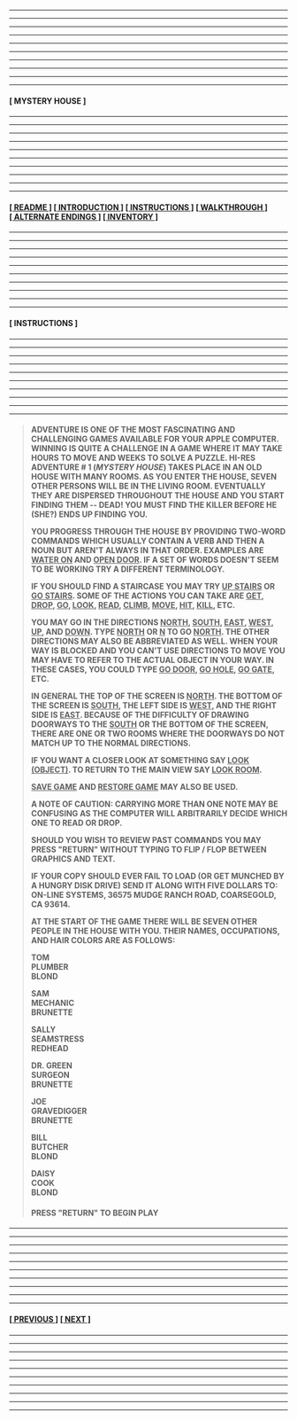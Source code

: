 
---
---
---
---
---
---
---
---
---
---
  
####

**[&nbsp;MYSTERY HOUSE&nbsp;]**

####

---
---
---
---
---
---
---
---
---
---

####

**[[&nbsp;README&nbsp;]](/readme.md) [[&nbsp;INTRODUCTION&nbsp;]](/introduction.md) [[&nbsp;INSTRUCTIONS&nbsp;]](#instructions) [[&nbsp;WALKTHROUGH&nbsp;]](/walkthrough.md) [[&nbsp;ALTERNATE ENDINGS&nbsp;]](/alternateendings.md) [[&nbsp;INVENTORY&nbsp;]](/inventory.md)**

####

---
---
---
---
---
---
---
---
---
---

####

**<a name="instructions">[&nbsp;INSTRUCTIONS&nbsp;]</a>**

####

---
---
---
---
---
---
---
---
---
---

####

>**ADVENTURE IS ONE OF THE MOST FASCINATING AND CHALLENGING GAMES AVAILABLE FOR YOUR APPLE COMPUTER. WINNING IS QUITE A CHALLENGE IN A GAME WHERE IT MAY TAKE HOURS TO MOVE AND WEEKS TO SOLVE A PUZZLE. HI-RES ADVENTURE # 1 (*MYSTERY HOUSE*) TAKES PLACE IN AN OLD HOUSE WITH MANY ROOMS. AS YOU ENTER THE HOUSE, SEVEN OTHER PERSONS WILL BE IN THE LIVING ROOM. EVENTUALLY THEY ARE DISPERSED THROUGHOUT THE HOUSE AND YOU START FINDING THEM -- DEAD! YOU MUST FIND THE KILLER BEFORE HE (SHE?) ENDS UP FINDING YOU.**  
> 
>**YOU PROGRESS THROUGH THE HOUSE BY PROVIDING TWO-WORD COMMANDS WHICH USUALLY CONTAIN A VERB AND THEN A NOUN BUT AREN'T ALWAYS IN THAT ORDER. EXAMPLES ARE <ins>WATER ON</ins> AND <ins>OPEN DOOR</ins>. IF A SET OF WORDS DOESN'T SEEM TO BE WORKING TRY A DIFFERENT TERMINOLOGY.**  
> 
>**IF YOU SHOULD FIND A STAIRCASE YOU MAY TRY <ins>UP STAIRS</ins> OR <ins>GO STAIRS</ins>. SOME OF THE ACTIONS YOU CAN TAKE ARE <ins>GET</ins>, <ins>DROP</ins>, <ins>GO</ins>, <ins>LOOK</ins>, <ins>READ</ins>, <ins>CLIMB</ins>, <ins>MOVE</ins>, <ins>HIT</ins>, <ins>KILL</ins>, ETC.**  
>
>**YOU MAY GO IN THE DIRECTIONS <ins>NORTH</ins>, <ins>SOUTH</ins>, <ins>EAST</ins>, <ins>WEST</ins>, <ins>UP</ins>, AND <ins>DOWN</ins>. TYPE <ins>NORTH</ins> OR <ins>N</ins> TO GO <ins>NORTH</ins>. THE OTHER DIRECTIONS MAY ALSO BE ABBREVIATED AS WELL. WHEN YOUR WAY IS BLOCKED AND YOU CAN'T USE DIRECTIONS TO MOVE YOU MAY HAVE TO REFER TO THE ACTUAL OBJECT IN YOUR WAY. IN THESE CASES, YOU COULD TYPE <ins>GO DOOR</ins>, <ins>GO HOLE</ins>, <ins>GO GATE</ins>, ETC.**  
>
>**IN GENERAL THE TOP OF THE SCREEN IS <ins>NORTH</ins>. THE BOTTOM OF THE SCREEN IS <ins>SOUTH</ins>, THE LEFT SIDE IS <ins>WEST</ins>, AND THE RIGHT SIDE IS <ins>EAST</ins>. BECAUSE OF THE DIFFICULTY OF DRAWING DOORWAYS TO THE <ins>SOUTH</ins> OR THE BOTTOM OF THE SCREEN, THERE ARE ONE OR TWO ROOMS WHERE THE DOORWAYS DO NOT MATCH UP TO THE NORMAL DIRECTIONS.**  
>
>**IF YOU WANT A CLOSER LOOK AT SOMETHING SAY <ins>LOOK (OBJECT)</ins>. TO RETURN TO THE MAIN VIEW SAY <ins>LOOK ROOM</ins>.**  
>
>**<ins>SAVE GAME</ins> AND <ins>RESTORE GAME</ins> MAY ALSO BE USED.**  
>
>**A NOTE OF CAUTION: CARRYING MORE THAN ONE NOTE MAY BE CONFUSING AS THE COMPUTER WILL ARBITRARILY DECIDE WHICH ONE TO READ OR DROP.**  
>
>**SHOULD YOU WISH TO REVIEW PAST COMMANDS YOU MAY PRESS "RETURN" WITHOUT TYPING TO FLIP / FLOP BETWEEN GRAPHICS AND TEXT.**  
>
>**IF YOUR COPY SHOULD EVER FAIL TO LOAD (OR GET MUNCHED BY A HUNGRY DISK DRIVE) SEND IT ALONG WITH FIVE DOLLARS TO: ON-LINE SYSTEMS, 36575 MUDGE RANCH ROAD, COARSEGOLD, CA 93614.**  
>
>**AT THE START OF THE GAME THERE WILL BE SEVEN OTHER PEOPLE IN THE HOUSE WITH YOU. THEIR NAMES, OCCUPATIONS, AND HAIR COLORS ARE AS FOLLOWS:**  
>
>**TOM  
>PLUMBER  
>BLOND**  
>
>**SAM  
>MECHANIC  
>BRUNETTE**  
>
>**SALLY  
>SEAMSTRESS  
>REDHEAD**  
>
>**DR. GREEN  
>SURGEON  
>BRUNETTE**  
>
>**JOE  
>GRAVEDIGGER  
>BRUNETTE**  
>
>**BILL  
>BUTCHER  
>BLOND**  
>
>**DAISY  
>COOK  
>BLOND**  
>
>####
>
>**PRESS "RETURN" TO BEGIN PLAY**  

####

---
---
---
---
---
---
---
---
---
---

####

**[[&nbsp;PREVIOUS&nbsp;]](/introduction.md) [[&nbsp;NEXT&nbsp;]](/walkthrough.md)**

####

---
---
---
---
---
---
---
---
---
---
